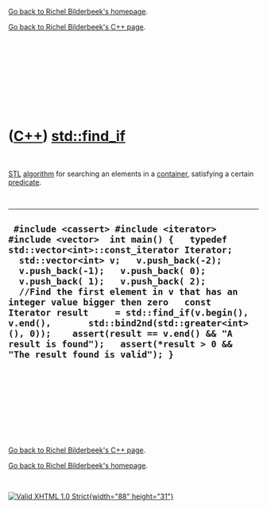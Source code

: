 [Go back to Richel Bilderbeek's homepage](index.htm).

[Go back to Richel Bilderbeek's C++ page](Cpp.htm).

 

 

 

 

 

([C++](Cpp.htm)) [std::find\_if](CppFind_if.htm)
================================================

 

[STL](CppStl.htm) [algorithm](CppAlgorithm.htm) for searching an
elements in a [container](CppContainer.htm), satisfying a certain
[predicate](CppPredicate.htm).

 

  -----------------------------------------------------------------------------------------------------------------------------------------------------------------------------------------------------------------------------------------------------------------------------------------------------------------------------------------------------------------------------------------------------------------------------------------------------------------------------------------------------------------------------------------------------------
  ` #include <cassert> #include <iterator> #include <vector>  int main() {   typedef std::vector<int>::const_iterator Iterator;    std::vector<int> v;   v.push_back(-2);   v.push_back(-1);   v.push_back( 0);   v.push_back( 1);   v.push_back( 2);    //Find the first element in v that has an integer value bigger then zero   const Iterator result     = std::find_if(v.begin(), v.end(),       std::bind2nd(std::greater<int>(), 0));    assert(result == v.end() && "A result is found");   assert(*result > 0 && "The result found is valid"); }`
  -----------------------------------------------------------------------------------------------------------------------------------------------------------------------------------------------------------------------------------------------------------------------------------------------------------------------------------------------------------------------------------------------------------------------------------------------------------------------------------------------------------------------------------------------------------

 

 

 

 

 

[Go back to Richel Bilderbeek's C++ page](Cpp.htm).

[Go back to Richel Bilderbeek's homepage](index.htm).

 

[![Valid XHTML 1.0 Strict](valid-xhtml10.png){width="88"
height="31"}](http://validator.w3.org/check?uri=referer)
